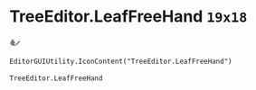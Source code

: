 # TreeEditor.LeafFreeHand `19x18`
<img src="/img/TreeEditor.LeafFreeHand.png" width=19 height=18>

``` CSharp
EditorGUIUtility.IconContent("TreeEditor.LeafFreeHand")
```
```
TreeEditor.LeafFreeHand
```
